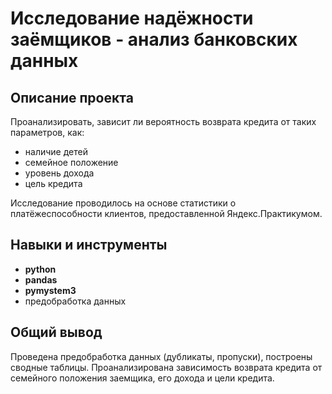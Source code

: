 # Исследование надёжности заёмщиков - анализ банковских данных  

## Описание проекта
Проанализировать, зависит ли вероятность возврата кредита от таких параметров, как:
- наличие детей
- семейное положение
- уровень дохода
- цель кредита

Исследование проводилось на основе статистики о платёжеспособности клиентов, предоставленной Яндекс.Практикумом.

## Навыки и инструменты
- **python**
- **pandas**
- **pymystem3**
- предобработка данных

## Общий вывод
Проведена предобработка данных (дубликаты, пропуски), построены сводные таблицы. Проанализирована зависимость возврата кредита от семейного положения заемщика, его дохода и цели кредита.
